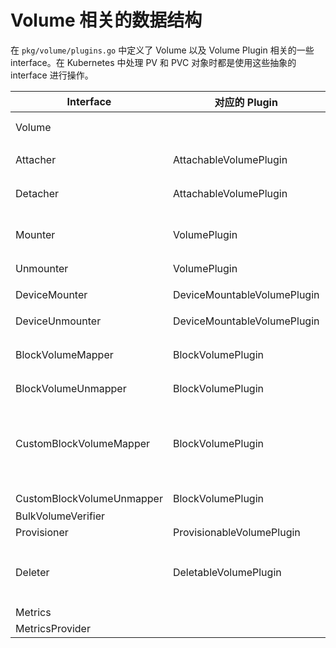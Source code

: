 # Volume 相关的数据结构 #

在 `pkg/volume/plugins.go` 中定义了 Volume 以及 Volume Plugin 相关的一些 interface。在 Kubernetes 中处理 PV 和 PVC 对象时都是使用这些抽象的 interface 进行操作。

|Interface                     |对应的 Plugin|说明|
|---|---|---|
|Volume                        ||所有其它 interface 的 base|
|Attacher                      |AttachableVolumePlugin|将 Volume attach 到 pod 所在的节点上|
|Detacher                      |AttachableVolumePlugin|将 Volume 从 pod所在的节点上 detach|
|Mounter                       |VolumePlugin|将 pod 所在节点上找到的底层存储挂载到 pod 对应的目录中|
|Unmounter                     |VolumePlugin|同上，执行反向操作|
|DeviceMounter                 |DeviceMountableVolumePlugin|将存储设备 mount 到节点上的全局挂载点|
|DeviceUnmounter               |DeviceMountableVolumePlugin|同上，执行反向操作|
|BlockVolumeMapper             |BlockVolumePlugin|存储作为块设备提供给 Pod，将存储映射到 Pod 中|
|BlockVolumeUnmapper           |BlockVolumePlugin|同上，执行反向操作|
|CustomBlockVolumeMapper       |BlockVolumePlugin|实现了 BlockVolumeMapper interface，提供了额外的函数来实现一些额外的工作，主要用于 CSI|
|CustomBlockVolumeUnmapper     |BlockVolumePlugin|同上，执行反向操作|
|BulkVolumeVerifier            |||
|Provisioner                   |ProvisionableVolumePlugin||
|Deleter                       |DeletableVolumePlugin|当指定 Delete 类型的 volume 回收策略时用这个对象去执行 Volume Delete 操作||
|Metrics                       |||
|MetricsProvider               |||

